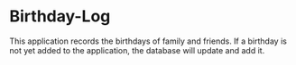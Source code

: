 # Birthday-Log
This application records the birthdays of family and friends.
If a birthday is not yet added to the application, the database will update and add it.
